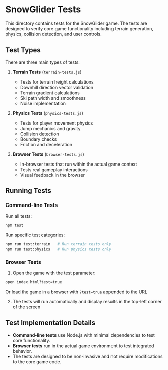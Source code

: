 # SnowGlider Tests

This directory contains tests for the SnowGlider game. The tests are designed to verify core game functionality including terrain generation, physics, collision detection, and user controls.

## Test Types

There are three main types of tests:

1. **Terrain Tests** (`terrain-tests.js`)
   - Tests for terrain height calculations
   - Downhill direction vector validation
   - Terrain gradient calculations
   - Ski path width and smoothness
   - Noise implementation

2. **Physics Tests** (`physics-tests.js`)
   - Tests for player movement physics
   - Jump mechanics and gravity
   - Collision detection
   - Boundary checks
   - Friction and deceleration

3. **Browser Tests** (`browser-tests.js`)
   - In-browser tests that run within the actual game context
   - Tests real gameplay interactions
   - Visual feedback in the browser

## Running Tests

### Command-line Tests

Run all tests:
```bash
npm test
```

Run specific test categories:
```bash
npm run test:terrain   # Run terrain tests only
npm run test:physics   # Run physics tests only
```

### Browser Tests

1. Open the game with the test parameter:
```
open index.html?test=true
```
   Or load the game in a browser with `?test=true` appended to the URL

2. The tests will run automatically and display results in the top-left corner of the screen

## Test Implementation Details

- **Command-line tests** use Node.js with minimal dependencies to test core functionality.
- **Browser tests** run in the actual game environment to test integrated behavior.
- The tests are designed to be non-invasive and not require modifications to the core game code.